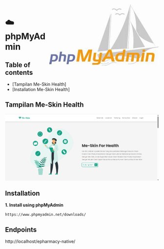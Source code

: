 <img src="https://github.com/YusufAgungPurwadi/Me-Skin/blob/main/Gambar%20Readme/phpMyAdmin.jpg" align="right" height=200>

# :cloud: phpMyAdmin

## Table of contents

- [Tampilan Me-Skin Health]
- [Installation Me-Skin Health]
  
## Tampilan Me-Skin Health
<img src= "https://github.com/YusufAgungPurwadi/Me-Skin/blob/main/Gambar%20Readme/Me-Skin%20Health.png" align="center">

## Installation
**1. Install using phpMyAdmin**
```Browser
https://www.phpmyadmin.net/downloads/
```

## Endpoints
http://localhost/epharmacy-native/
